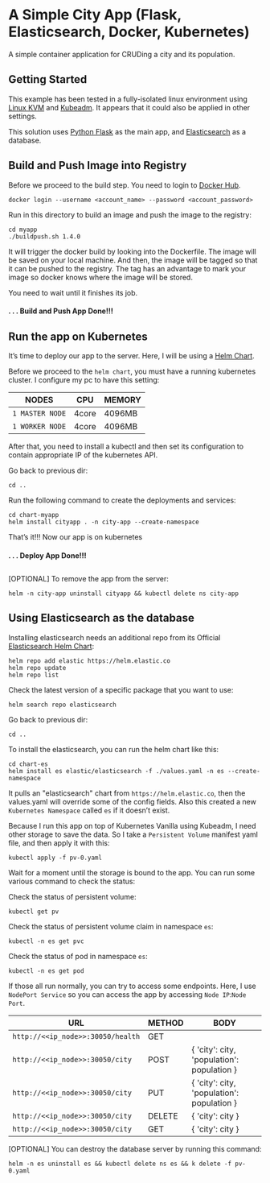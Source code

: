 # A Simple City App (Flask, Elasticsearch, Docker, Kubernetes)

A simple container application for CRUDing a city and its population.

## Getting Started

This example has been tested in a fully-isolated linux environment using [Linux KVM](https://www.linux-kvm.org/page/Downloads) and [Kubeadm](https://kubernetes.io/docs/setup/production-environment/tools/kubeadm/install-kubeadm/). It appears that it could also be applied in other settings.

This solution uses [Python Flask](https://flask.palletsprojects.com/en/2.3.x/installation/) as the main app, and [Elasticsearch](https://www.elastic.co/) as a database.

## Build and Push Image into Registry
Before we proceed to the build step. You need to login to [Docker Hub](https://hub.docker.com).

```shell
docker login --username <account_name> --password <account_password>
```

Run in this directory to build an image and push the image to the registry:

```shell
cd myapp
./buildpush.sh 1.4.0
```

It will trigger the docker build by looking into the Dockerfile. The image will be saved on your local machine. And then, the image will be tagged so that it can be pushed to the registry. The tag has an advantage to mark your image so docker knows where the image will be stored.

You need to wait until it finishes its job.

#### . . . Build and Push App Done!!!

## Run the app on Kubernetes

It’s time to deploy our app to the server. Here, I will be using a [Helm Chart](https://helm.sh).

Before we proceed to the `helm chart`, you must have a running kubernetes cluster. I configure my pc to have this setting:

| NODES                 | CPU      | MEMORY    |
|-----------------------|----------|-----------|
| `1 MASTER NODE`       | 4core    | 4096MB    |
| `1 WORKER NODE`       | 4core    | 4096MB    |


After that, you need to install a kubectl and then set its configuration to contain appropriate IP of the kubernetes API.

Go back to previous dir:

```
cd ..
```

Run the following command to create the deployments and services:

```
cd chart-myapp
helm install cityapp . -n city-app --create-namespace
```

That’s it!!! Now our app is on kubernetes

#### . . . Deploy App Done!!!

##

[OPTIONAL] To remove the app from the server:

```
helm -n city-app uninstall cityapp && kubectl delete ns city-app
```

## Using Elasticsearch as the database

Installing elasticsearch needs an additional repo from its Official [Elasticsearch Helm Chart](https://artifacthub.io/packages/helm/elastic/elasticsearch):

```
helm repo add elastic https://helm.elastic.co
helm repo update
helm repo list
```

Check the latest version of a specific package that you want to use:

```
helm search repo elasticsearch
```

Go back to previous dir:

```
cd ..
```

To install the elasticsearch, you can run the helm chart like this:

```
cd chart-es
helm install es elastic/elasticsearch -f ./values.yaml -n es --create-namespace
```

It pulls an "elasticsearch" chart from `https://helm.elastic.co`, then the values.yaml will override some of the config fields. Also this created a new `Kubernetes Namespace` called `es` if it doesn’t exist.

Because I run this app on top of Kubernetes Vanilla using Kubeadm, I need other storage to save the data. So I take a `Persistent Volume` manifest yaml file, and then apply it with this:

```
kubectl apply -f pv-0.yaml 
```

Wait for a moment until the storage is bound to the app. You can run some various command to check the status:

Check the status of persistent volume:

```
kubectl get pv
```

Check the status of persistent volume claim in namespace `es`:

```
kubectl -n es get pvc
```

Check the status of pod in namespace `es`:

```
kubectl -n es get pod
```

If those all run normally, you can try to access some endpoints. Here, I use `NodePort Service` so you can access the app by accessing `Node IP`:`Node Port`.

| URL                                | METHOD      | BODY                                       |
|------------------------------------|-------------|--------------------------------------------|
| `http://<<ip_node>>:30050/health`  | GET         |                                            |
| `http://<<ip_node>>:30050/city`    | POST        | { 'city': city, 'population': population } |
| `http://<<ip_node>>:30050/city`    | PUT         | { 'city': city, 'population': population } |
| `http://<<ip_node>>:30050/city`    | DELETE      | { 'city': city }                           |
| `http://<<ip_node>>:30050/city`    | GET         | { 'city': city }                           |


[OPTIONAL] You can destroy the database server by running this command:

```
helm -n es uninstall es && kubectl delete ns es && k delete -f pv-0.yaml
```
